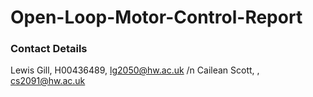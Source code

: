 # Open-Loop-Motor-Control-Report
### Contact Details
Lewis Gill, H00436489, lg2050@hw.ac.uk /n
Cailean Scott, , cs2091@hw.ac.uk
